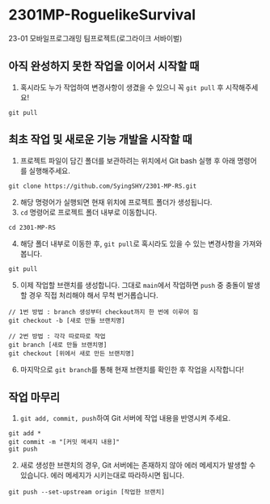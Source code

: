 # 2301MP-RoguelikeSurvival
23-01 모바일프로그래밍 팀프로젝트(로그라이크 서바이벌)

## 아직 완성하지 못한 작업을 이어서 시작할 때
1. 혹시라도 누가 작업하여 변경사항이 생겼을 수 있으니 꼭 `git pull` 후 시작해주세요!
```
git pull
```

## 최초 작업 및 새로운 기능 개발을 시작할 때

1. 프로젝트 파일이 담긴 폴더를 보관하려는 위치에서 Git bash 실행 후 아래 명령어를 실행해주세요.
```
git clone https://github.com/SyingSHY/2301-MP-RS.git
```
2. 해당 명령어가 실행되면 현재 위치에 프로젝트 폴더가 생성됩니다.
3. `cd` 명령어로 프로젝트 폴더 내부로 이동합니다.
```
cd 2301-MP-RS
```
4. 해당 폴더 내부로 이동한 후, `git pull`로 혹시라도 있을 수 있는 변경사항을 가져와 봅니다.
```
git pull
```
5. 이제 작업할 브랜치를 생성합니다. 그대로 `main`에서 작업하면 `push` 중 충돌이 발생할 경우 직접 처리해야 해서 무척 번거롭습니다.
```
// 1번 방법 : branch 생성부터 checkout까지 한 번에 이루어 짐
git checkout -b [새로 만들 브랜치명]

// 2번 방법 : 각각 따로따로 작업
git branch [새로 만들 브랜치명]
git checkout [위에서 새로 만든 브랜치명]
```
6. 마지막으로 `git branch`를 통해 현재 브랜치를 확인한 후 작업을 시작합니다!

## 작업 마무리

1. `git add, commit, push`하여 Git 서버에 작업 내용을 반영시켜 주세요.
```
git add *
git commit -m "[커밋 메세지 내용]"
git push
```
2. 새로 생성한 브랜치의 경우, Git 서버에는 존재하지 않아 에러 메세지가 발생할 수 있습니다. 에러 메세지가 시키는대로 따라하시면 됩니다.
```
git push --set-upstream origin [작업한 브랜치]
```
